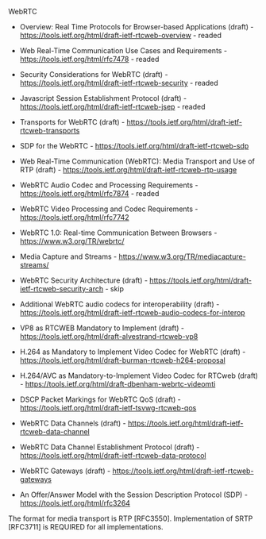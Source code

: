 WebRTC

* Overview: Real Time Protocols for Browser-based Applications (draft) - https://tools.ietf.org/html/draft-ietf-rtcweb-overview - readed
* Web Real-Time Communication Use Cases and Requirements - https://tools.ietf.org/html/rfc7478 - readed
* Security Considerations for WebRTC (draft) - https://tools.ietf.org/html/draft-ietf-rtcweb-security - readed
* Javascript Session Establishment Protocol (draft) - https://tools.ietf.org/html/draft-ietf-rtcweb-jsep - readed

* Transports for WebRTC (draft) - https://tools.ietf.org/html/draft-ietf-rtcweb-transports

* SDP for the WebRTC - https://tools.ietf.org/html/draft-ietf-rtcweb-sdp
* Web Real-Time Communication (WebRTC): Media Transport and Use of RTP (draft) - https://tools.ietf.org/html/draft-ietf-rtcweb-rtp-usage

* WebRTC Audio Codec and Processing Requirements - https://tools.ietf.org/html/rfc7874 - readed
* WebRTC Video Processing and Codec Requirements - https://tools.ietf.org/html/rfc7742

* WebRTC 1.0: Real-time Communication Between Browsers - https://www.w3.org/TR/webrtc/
* Media Capture and Streams - https://www.w3.org/TR/mediacapture-streams/


* WebRTC Security Architecture (draft) - https://tools.ietf.org/html/draft-ietf-rtcweb-security-arch - skip
* Additional WebRTC audio codecs for interoperability (draft) - https://tools.ietf.org/html/draft-ietf-rtcweb-audio-codecs-for-interop
* VP8 as RTCWEB Mandatory to Implement (draft) - https://tools.ietf.org/html/draft-alvestrand-rtcweb-vp8
* H.264 as Mandatory to Implement Video Codec for WebRTC (draft) - https://tools.ietf.org/html/draft-burman-rtcweb-h264-proposal
* H.264/AVC as Mandatory-to-Implement Video Codec for RTCweb (draft) - https://tools.ietf.org/html/draft-dbenham-webrtc-videomti
* DSCP Packet Markings for WebRTC QoS (draft) - https://tools.ietf.org/html/draft-ietf-tsvwg-rtcweb-qos
* WebRTC Data Channels (draft) - https://tools.ietf.org/html/draft-ietf-rtcweb-data-channel
* WebRTC Data Channel Establishment Protocol (draft) - https://tools.ietf.org/html/draft-ietf-rtcweb-data-protocol
* WebRTC Gateways (draft) - https://tools.ietf.org/html/draft-ietf-rtcweb-gateways

* An Offer/Answer Model with the Session Description Protocol (SDP) - https://tools.ietf.org/html/rfc3264


The format for media transport is RTP [RFC3550].  Implementation of SRTP [RFC3711] is REQUIRED for all implementations.
